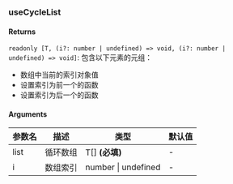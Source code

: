 ### useCycleList

#### Returns

`readonly [T, (i?: number | undefined) => void, (i?: number | undefined) => void]`: 包含以下元素的元组：

- 数组中当前的索引对象值
- 设置索引为前一个的函数
- 设置索引为后一个的函数

#### Arguments

| 参数名 | 描述     | 类型                | 默认值 |
| ------ | -------- | ------------------- | ------ |
| list   | 循环数组 | T[] **(必填)**      | -      |
| i      | 数组索引 | number \| undefined | -      |
